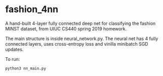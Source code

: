 # fashion_4nn
A hand-built 4-layer fully connected deep net for classifying the fashion MINST dataset, 
from UIUC CS440 spring 2019 homework.

The main structure is inside neural_network.py. The neural net has 4 fully connected layers, 
uses cross-entropy loss and vinilla minibatch SGD updates. 

To run: 
```
python3 nn_main.py
```
